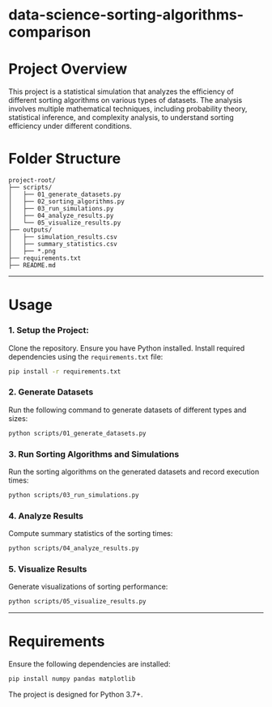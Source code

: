 # data-science-sorting-algorithms-comparison

# Project Overview

This project is a statistical simulation that analyzes the efficiency of different sorting algorithms on various types of datasets. The analysis involves multiple mathematical techniques, including probability theory, statistical inference, and complexity analysis, to understand sorting efficiency under different conditions.

# Folder Structure

```
project-root/
├── scripts/
│   ├── 01_generate_datasets.py
│   ├── 02_sorting_algorithms.py
│   ├── 03_run_simulations.py
│   ├── 04_analyze_results.py
│   └── 05_visualize_results.py
├── outputs/
│   ├── simulation_results.csv
│   ├── summary_statistics.csv
│   ├── *.png
├── requirements.txt
├── README.md
```

---

# Usage

### **1. Setup the Project:**
Clone the repository. Ensure you have Python installed. Install required dependencies using the `requirements.txt` file:

```sh
pip install -r requirements.txt
```

### **2. Generate Datasets**
Run the following command to generate datasets of different types and sizes:

```sh
python scripts/01_generate_datasets.py
```

### **3. Run Sorting Algorithms and Simulations**
Run the sorting algorithms on the generated datasets and record execution times:

```sh
python scripts/03_run_simulations.py
```

### **4. Analyze Results**
Compute summary statistics of the sorting times:

```sh
python scripts/04_analyze_results.py
```

### **5. Visualize Results**
Generate visualizations of sorting performance:

```sh
python scripts/05_visualize_results.py
```

---

# Requirements

Ensure the following dependencies are installed:

```sh
pip install numpy pandas matplotlib
```

The project is designed for Python 3.7+.